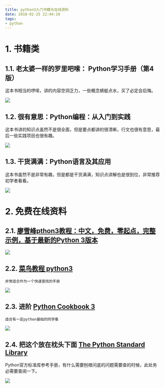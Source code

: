 ```yaml
---
title: python3入门书籍与在线资料
date: 2018-02-25 22:44:19
tags:
- python
---
```


# 1. 书籍类
## 1.1. 老太婆一样的罗里吧嗦： Python学习手册（第4版）

这本书相当的啰嗦，讲的内容空洞乏力，一些概念蜻蜓点水，买了必定会后悔。

![](http://p3alsaatj.bkt.clouddn.com/20180225225213_u31NAG_Jietu20180225-225148.jpeg)

## 1.2. 很有意思：Python编程：从入门到实践

这本书讲的知识点虽然不是很全面，但是要点都讲的很清晰，行文也很有意思，最后一些实践项目也很有趣。

![](http://p3alsaatj.bkt.clouddn.com/20180225225523_yfBUXd_Jietu20180225-225513.jpeg)

## 1.3. 干货满满：Python语言及其应用

这本书虽然不是非常有趣，但是都是干货满满，知识点讲解也是很到位，非常推荐初学者看看。

![](http://p3alsaatj.bkt.clouddn.com/20180225225931_DmTPVu_Jietu20180225-225852.jpeg)


# 2. 免费在线资料
## 2.1. [廖雪峰pthon3教程：中文，免费，零起点，完整示例，基于最新的Python 3版本](https://www.liaoxuefeng.com/wiki/0014316089557264a6b348958f449949df42a6d3a2e542c000)

![](http://p3alsaatj.bkt.clouddn.com/20180225230211_jxRF1S_Jietu20180225-230203.jpeg)

## 2.2. [菜鸟教程 python3 ](http://www.runoob.com/python3/python3-tutorial.html)

`非常适合作为一个快速查找的手册`

![](http://p3alsaatj.bkt.clouddn.com/20180225230510_1cHt69_Jietu20180225-230456.jpeg)


## 2.3. 进阶 [Python Cookbook 3](http://python3-cookbook.readthedocs.io/zh_CN/latest/index.html)

`适合有一定python基础的同学看`

![](http://p3alsaatj.bkt.clouddn.com/20180225230726_Yo3D9i_Jietu20180225-230715.jpeg)

## 2.4. 把这个放在枕头下面 [The Python Standard Library](https://docs.python.org/3/library/index.html)

Python官方标准库参考手册，有什么需要刨根问底的问题需要查的时候，此处务必需要查阅一下。

![](http://p3alsaatj.bkt.clouddn.com/20180225231148_DiPST4_Jietu20180225-231133.jpeg)